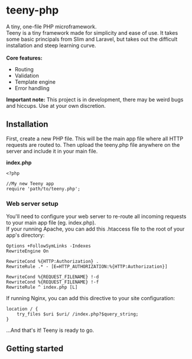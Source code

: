 # teeny-php
A tiny, one-file PHP microframework.  
Teeny is a tiny framework made for simplicity and ease of use. It takes some basic principals from Slim and Laravel, but takes out the difficult installation and steep learning curve.<br><br>
**Core features:**
* Routing
* Validation
* Template engine
* Error handling

**Important note:** This project is in development, there may be weird bugs and hiccups. Use at your own discretion.

## Installation

First, create a new PHP file. This will be the main app file where all HTTP requests are routed to.
Then upload the teeny.php file anywhere on the server and include it in your main file.

**index.php**
```
<?php
 
//My new Teeny app
require 'path/to/teeny.php';
```

### Web server setup
You'll need to configure your web server to re-route all incoming requests to your main app file (eg. index.php).  
If your running Apache, you can add this .htaccess file to the root of your app's directory:
```
Options +FollowSymLinks -Indexes
RewriteEngine On

RewriteCond %{HTTP:Authorization} .
RewriteRule .* - [E=HTTP_AUTHORIZATION:%{HTTP:Authorization}]

RewriteCond %{REQUEST_FILENAME} !-d
RewriteCond %{REQUEST_FILENAME} !-f
RewriteRule ^ index.php [L]
```
If running Nginx, you can add this directive to your site configuration:
```
location / {
    try_files $uri $uri/ /index.php?$query_string;
}
```

...And that's it! Teeny is ready to go.
<br>
## Getting started


